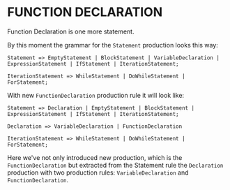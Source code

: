 # FUNCTION DECLARATION

Function Declaration is one more statement.

By this moment the grammar for the `Statement` production looks this way:

```
Statement => EmptyStatement | BlockStatement | VariableDeclaration | ExpressionStatement | IfStatement | IterationStatement;

IterationStatement => WhileStatement | DoWhileStatement | ForStatement;
```

With new `FunctionDeclaration` production rule it will look like:

```
Statement => Declaration | EmptyStatement | BlockStatement | ExpressionStatement | IfStatement | IterationStatement;

Declaration => VariableDeclaration | FunctionDeclaration

IterationStatement => WhileStatement | DoWhileStatement | ForStatement;
```

Here we've not only introduced new production, which is the `FunctionDeclaration` but extracted from the Statement rule the `Declaration` production with two production rules: `VariableDeclaration` and `FunctionDeclaration`.
